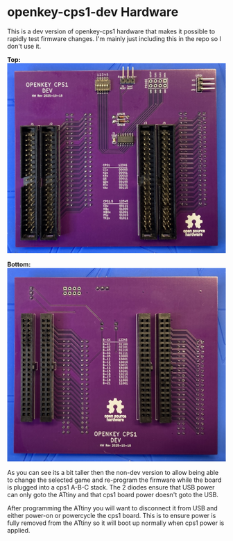 # openkey-cps1-dev Hardware
This is a dev version of openkey-cps1 hardware that makes it possible to rapidly test firmware changes.  I'm mainly just including this in the repo so I don't use it.

**Top:**
![dev board top](../images/dev_board_top.jpg)

**Bottom:**
![dev board bottom](../images/dev_board_bottom.jpg)

As you can see its a bit taller then the non-dev version to allow being able to change the selected game and re-program the firmware while the board is plugged into a cps1 A-B-C stack.  The 2 diodes ensure that USB power can only goto the ATtiny and that cps1 board power doesn't goto the USB.

After programming the ATtiny you will want to disconnect it from USB and either power-on or powercycle the cps1 board.  This is to ensure power is fully removed from the ATtiny so it will boot up normally when cps1 power is applied.